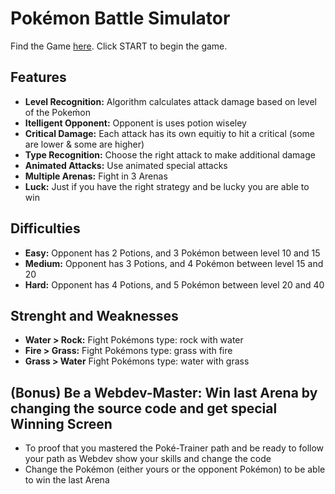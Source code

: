 
# Pokémon Battle Simulator
Find the Game [here](https://ironhack-labs-pr1m0x.github.io/game-pokemon/). Click START to begin the game.
## Features
* **Level Recognition:** Algorithm calculates attack damage based on level of the Pokeḿon
* **Itelligent Opponent:** Opponent is uses potion wiseley
* **Critical Damage:** Each attack has its own equitiy to hit a critical (some are lower & some are higher)
* **Type Recognition:** Choose the right attack to make additional damage
* **Animated Attacks:** Use animated special attacks
* **Multiple Arenas:** Fight in 3 Arenas
* **Luck:** Just if you have the right strategy and be lucky you are able to win
## Difficulties
* **Easy:** Opponent has 2 Potions, and 3 Pokémon between level 10 and 15
* **Medium:** Opponent has 3 Potions, and 4 Pokémon between level 15 and 20
* **Hard:** Opponent has 4 Potions, and 5 Pokémon between level 20 and 40

## Strenght and Weaknesses
* **Water > Rock:** Fight Pokémons type: rock with water
* **Fire > Grass:** Fight Pokémons type: grass with fire
* **Grass > Water** Fight Pokémons type: water with grass

## (Bonus) Be a Webdev-Master: Win last Arena by changing the source code and get special Winning Screen
* To proof that you mastered the Poké-Trainer path and be ready to follow your path as Webdev show your skills and change the code
* Change the Pokémon (either yours or the opponent Pokémon) to be able to win the last Arena
